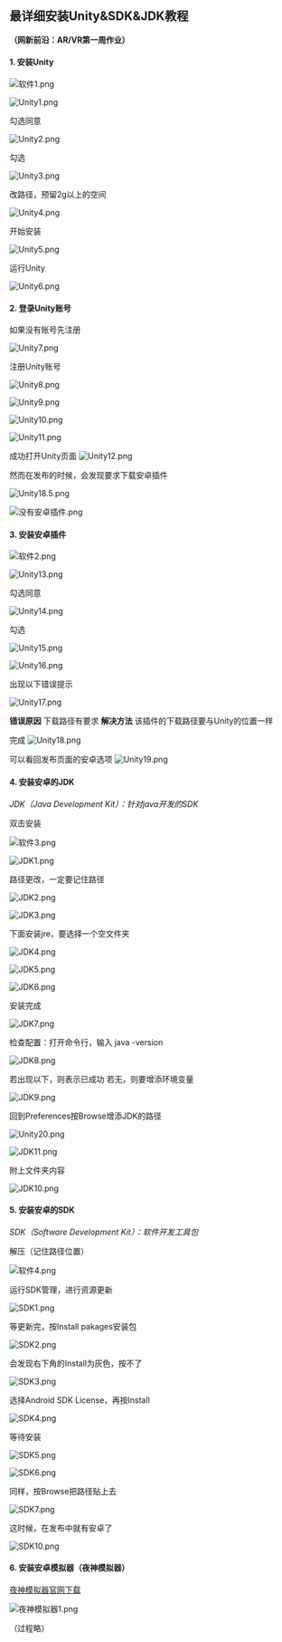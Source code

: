 ## 最详细安装Unity&SDK&JDK教程

**（网新前沿：AR/VR第一周作业）**

#### 1. 安装Unity

![软件1.png](https://upload-images.jianshu.io/upload_images/9400767-41c02e13a00d9e43.png?imageMogr2/auto-orient/strip%7CimageView2/2/w/1240)

![Unity1.png](https://upload-images.jianshu.io/upload_images/9400767-1f9b13751f1a325a.png?imageMogr2/auto-orient/strip%7CimageView2/2/w/1240)

勾选同意

![Unity2.png](https://upload-images.jianshu.io/upload_images/9400767-010a43d769ed2afa.png?imageMogr2/auto-orient/strip%7CimageView2/2/w/1240)

勾选

![Unity3.png](https://upload-images.jianshu.io/upload_images/9400767-63f1bf9b3ef9956b.png?imageMogr2/auto-orient/strip%7CimageView2/2/w/1240)

改路径，预留2g以上的空间

![Unity4.png](https://upload-images.jianshu.io/upload_images/9400767-05ba8161cec3abb9.png?imageMogr2/auto-orient/strip%7CimageView2/2/w/1240)

开始安装

![Unity5.png](https://upload-images.jianshu.io/upload_images/9400767-85a6e4731bd2c031.png?imageMogr2/auto-orient/strip%7CimageView2/2/w/1240)

运行Unity

![Unity6.png](https://upload-images.jianshu.io/upload_images/9400767-12631e3f1be2eeda.png?imageMogr2/auto-orient/strip%7CimageView2/2/w/1240)

#### 2. 登录Unity账号

如果没有账号先注册

![Unity7.png](https://upload-images.jianshu.io/upload_images/9400767-b82d97875d78de34.png?imageMogr2/auto-orient/strip%7CimageView2/2/w/1240)

注册Unity账号

![Unity8.png](https://upload-images.jianshu.io/upload_images/9400767-4cf2e5eb23b69aa9.png?imageMogr2/auto-orient/strip%7CimageView2/2/w/1240)

![Unity9.png](https://upload-images.jianshu.io/upload_images/9400767-402af24bbdf98064.png?imageMogr2/auto-orient/strip%7CimageView2/2/w/1240)

![Unity10.png](https://upload-images.jianshu.io/upload_images/9400767-d77a054fce08651b.png?imageMogr2/auto-orient/strip%7CimageView2/2/w/1240)

![Unity11.png](https://upload-images.jianshu.io/upload_images/9400767-872f6ce12f309fce.png?imageMogr2/auto-orient/strip%7CimageView2/2/w/1240)

成功打开Unity页面
![Unity12.png](https://upload-images.jianshu.io/upload_images/9400767-71f070af2ef906e6.png?imageMogr2/auto-orient/strip%7CimageView2/2/w/1240)

然而在发布的时候，会发现要求下载安卓插件

![Unity18.5.png](https://upload-images.jianshu.io/upload_images/9400767-76126b2b7280c007.png?imageMogr2/auto-orient/strip%7CimageView2/2/w/1240)


![没有安卓插件.png](https://upload-images.jianshu.io/upload_images/9400767-8f7f9a03687d765f.png?imageMogr2/auto-orient/strip%7CimageView2/2/w/1240)

#### 3. 安装安卓插件

![软件2.png](https://upload-images.jianshu.io/upload_images/9400767-08975bb8173baa1c.png?imageMogr2/auto-orient/strip%7CimageView2/2/w/1240)

![Unity13.png](https://upload-images.jianshu.io/upload_images/9400767-e11193be424460c4.png?imageMogr2/auto-orient/strip%7CimageView2/2/w/1240)

勾选同意

![Unity14.png](https://upload-images.jianshu.io/upload_images/9400767-d9a8973a078599d8.png?imageMogr2/auto-orient/strip%7CimageView2/2/w/1240)

勾选

![Unity15.png](https://upload-images.jianshu.io/upload_images/9400767-07bdea5e006e35b1.png?imageMogr2/auto-orient/strip%7CimageView2/2/w/1240)

![Unity16.png](https://upload-images.jianshu.io/upload_images/9400767-9e4d7432614c67cb.png?imageMogr2/auto-orient/strip%7CimageView2/2/w/1240)

出现以下错误提示

![Unity17.png](https://upload-images.jianshu.io/upload_images/9400767-2b4dcc01e5ae7b72.png?imageMogr2/auto-orient/strip%7CimageView2/2/w/1240)

**错误原因**
下载路径有要求
**解决方法**
该插件的下载路径要与Unity的位置一样

完成
![Unity18.png](https://upload-images.jianshu.io/upload_images/9400767-32aa8338707043de.png?imageMogr2/auto-orient/strip%7CimageView2/2/w/1240)

可以看回发布页面的安卓选项
![Unity19.png](https://upload-images.jianshu.io/upload_images/9400767-4ff3f558b7715061.png?imageMogr2/auto-orient/strip%7CimageView2/2/w/1240)

#### 4. 安装安卓的JDK

*JDK（Java Development Kit）：针对java开发的SDK*

双击安装

![软件3.png](https://upload-images.jianshu.io/upload_images/9400767-c86102407a926da8.png?imageMogr2/auto-orient/strip%7CimageView2/2/w/1240)

![JDK1.png](https://upload-images.jianshu.io/upload_images/9400767-ab666da96a64aa9f.png?imageMogr2/auto-orient/strip%7CimageView2/2/w/1240)

路径更改，一定要记住路径

![JDK2.png](https://upload-images.jianshu.io/upload_images/9400767-071841ef312f56fc.png?imageMogr2/auto-orient/strip%7CimageView2/2/w/1240)

![JDK3.png](https://upload-images.jianshu.io/upload_images/9400767-05063b969f600b9c.png?imageMogr2/auto-orient/strip%7CimageView2/2/w/1240)

下面安装jre，要选择一个空文件夹

![JDK4.png](https://upload-images.jianshu.io/upload_images/9400767-a3437e59fce13b02.png?imageMogr2/auto-orient/strip%7CimageView2/2/w/1240)

![JDK5.png](https://upload-images.jianshu.io/upload_images/9400767-e03294a364e39640.png?imageMogr2/auto-orient/strip%7CimageView2/2/w/1240)

![JDK6.png](https://upload-images.jianshu.io/upload_images/9400767-ea94ca1adb087770.png?imageMogr2/auto-orient/strip%7CimageView2/2/w/1240)

安装完成

![JDK7.png](https://upload-images.jianshu.io/upload_images/9400767-bc1e9fdbfc7ee7f8.png?imageMogr2/auto-orient/strip%7CimageView2/2/w/1240)

检查配置：打开命令行，输入 java -version

![JDK8.png](https://upload-images.jianshu.io/upload_images/9400767-08dc6e190ea02a17.png?imageMogr2/auto-orient/strip%7CimageView2/2/w/1240)

若出现以下，则表示已成功
若无，则要增添环境变量

![JDK9.png](https://upload-images.jianshu.io/upload_images/9400767-97718cb63b2dcb3f.png?imageMogr2/auto-orient/strip%7CimageView2/2/w/1240)

回到Preferences按Browse增添JDK的路径

![Unity20.png](https://upload-images.jianshu.io/upload_images/9400767-1527cd8f78f4ea82.png?imageMogr2/auto-orient/strip%7CimageView2/2/w/1240)


![JDK11.png](https://upload-images.jianshu.io/upload_images/9400767-2fc0d3f9df01444f.png?imageMogr2/auto-orient/strip%7CimageView2/2/w/1240)

附上文件夹内容

![JDK10.png](https://upload-images.jianshu.io/upload_images/9400767-a6561f54d9351bd9.png?imageMogr2/auto-orient/strip%7CimageView2/2/w/1240)



#### 5. 安装安卓的SDK
*SDK（Software Development Kit）：软件开发工具包*

解压（记住路径位置）

![软件4.png](https://upload-images.jianshu.io/upload_images/9400767-66e8820cc359f87d.png?imageMogr2/auto-orient/strip%7CimageView2/2/w/1240)

运行SDK管理，进行资源更新

![SDK1.png](https://upload-images.jianshu.io/upload_images/9400767-10d1ea98feab4682.png?imageMogr2/auto-orient/strip%7CimageView2/2/w/1240)

等更新完，按Install pakages安装包

![SDK2.png](https://upload-images.jianshu.io/upload_images/9400767-06e885e865e192c7.png?imageMogr2/auto-orient/strip%7CimageView2/2/w/1240)

会发现右下角的Install为灰色，按不了

![SDK3.png](https://upload-images.jianshu.io/upload_images/9400767-dfac5e15ea494b2f.png?imageMogr2/auto-orient/strip%7CimageView2/2/w/1240)

选择Android SDK License，再按Install

![SDK4.png](https://upload-images.jianshu.io/upload_images/9400767-2a690e1d5ba33b6a.png?imageMogr2/auto-orient/strip%7CimageView2/2/w/1240)

等待安装

![SDK5.png](https://upload-images.jianshu.io/upload_images/9400767-ca09c160b534074d.png?imageMogr2/auto-orient/strip%7CimageView2/2/w/1240)

![SDK6.png](https://upload-images.jianshu.io/upload_images/9400767-9e9f70a30159ee15.png?imageMogr2/auto-orient/strip%7CimageView2/2/w/1240)

同样，按Browse把路径贴上去

![SDK7.png](https://upload-images.jianshu.io/upload_images/9400767-d3acc30903f87614.png?imageMogr2/auto-orient/strip%7CimageView2/2/w/1240)

这时候，在发布中就有安卓了

![SDK10.png](https://upload-images.jianshu.io/upload_images/9400767-03b6e360b3d08e4f.png?imageMogr2/auto-orient/strip%7CimageView2/2/w/1240)

#### 6. 安装安卓模拟器（夜神模拟器）
[夜神模拟器官网下载](https://www.yeshen.com/)

![夜神模拟器1.png](https://upload-images.jianshu.io/upload_images/9400767-f182203e8b612680.png?imageMogr2/auto-orient/strip%7CimageView2/2/w/1240)

（过程略）
